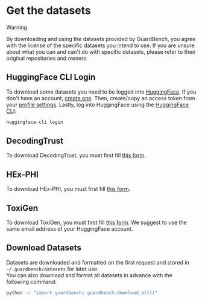 # Get the datasets

> [!WARNING]  
> By downloading and using the datasets provided by GuardBench, you agree with the license of the specific datasets you intend to use. If you are unsure about what you can and can't do with specific datasets, please refer to their original repositories and owners.

## HuggingFace CLI Login
To download some datasets you need to be logged into [HuggingFace](https://huggingface.co).
If you don't have an account, [create one](https://huggingface.co/join).
Then, create/copy an access token from your [profile settings](https://huggingface.co/settings/tokens).
Lastly, log into HuggingFace using the [HuggingFace CLI](https://huggingface.co/docs/huggingface_hub/guides/cli):

```sh
huggingface-cli login
```
## DecodingTrust
To download DecodingTrust, you must first fill [this form](https://huggingface.co/datasets/AI-Secure/DecodingTrust).

## HEx-PHI
To download HEx-PHI, you must first fill [this form](https://huggingface.co/datasets/LLM-Tuning-Safety/HEx-PHI).

## ToxiGen
To download ToxiGen, you must first fill [this form](https://forms.office.com/pages/responsepage.aspx?id=utmvZM8Oz0q8NpNfYjW6i0NV-wEU-P5EvmfM4BAGgCJUNThXTDdMT1hXSjhOQ1pGRUtXVEJMSTVVRy4u).
We suggest to use the same email address of your HuggingFace account.

## Download Datasets
Datasets are downloaded and formatted on the first request and stored in `~/.guardbench/datasets` for later use.  
You can also download and format all datasets in advance with the following command:

```bash
python -c "import guardbench; guardbench.download_all()"
```